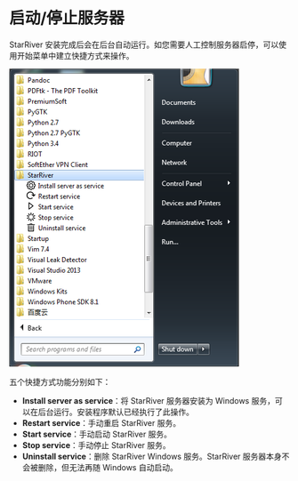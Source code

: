 # 启动/停止服务器

StarRiver 安装完成后会在后台自动运行。如您需要人工控制服务器启停，可以使用开始菜单中建立快捷方式来操作。

![](../img/shortcuts.png)

五个快捷方式功能分别如下：

* **Install server as service**：将 StarRiver 服务器安装为 Windows 服务，可以在后台运行。安装程序默认已经执行了此操作。
* **Restart service**：手动重启 StarRiver 服务。
* **Start service**：手动启动 StarRiver 服务。
* **Stop service**：手动停止 StarRiver 服务。
* **Uninstall service**：删除 StarRiver Windows 服务。StarRiver 服务器本身不会被删除，但无法再随 Windows 自动启动。
